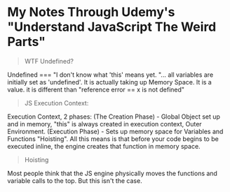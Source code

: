 My Notes Through Udemy's "Understand JavaScript The Weird Parts"
================================================================

> WTF Undefined?



Undefined === "I don't know what 'this' means yet. "... all variables are initially set as 'undefined'. It is actually taking up Memory Space. It is a value. it is different than "reference error == x is not defined"

> JS Execution Context:

 Execution Context, 2 phases: (The Creation Phase) - Global Object set up and in memory, "this" is always created in execution context, Outer Environment. (Execution Phase) - Sets up memory space for Variables and Functions "Hoisting". All this means is that before your code begins to be executed inline, the engine creates that function in memory space. 

> Hoisting

 Most people think that the JS engine physically moves the functions and variable calls to the top. But this isn't the case. 
